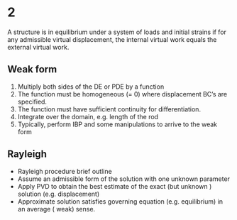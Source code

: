 # 2

A structure is in equilibrium under a system of loads and initial strains if for any
admissible virtual displacement, the internal virtual work equals the external virtual work.

## Weak form

1. Multiply both sides of the DE or PDE by a function
2. The function must be homogeneous (= 0) where displacement BC’s are specified.
3. The function must have sufficient continuity for differentiation.
4. Integrate over the domain, e.g. length of the rod
5. Typically, perform IBP and some manipulations to arrive to the weak form

## Rayleigh

- Rayleigh procedure brief outline
- Assume an admissible form of the solution with one unknown parameter
- Apply PVD to obtain the best estimate of the exact (but unknown ) solution (e.g. displacement)
- Approximate solution satisfies governing equation (e.g. equilibrium) in an average ( weak) sense.